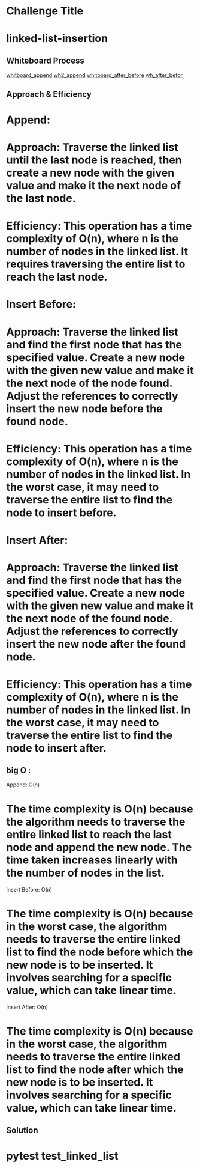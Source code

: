 # Challenge Title
# linked-list-insertion


## Whiteboard Process

[whitboard_append](./append2.png)
[wh2_append](./append3.png)
[whitboard_after_before](./after%20befor2222222.png)
[wh_after_befor](./after_befor.png)
## Approach & Efficiency

# Append:

# Approach: Traverse the linked list until the last node is reached, then create a new node with the given value and make it the next node of the last node.
# Efficiency: This operation has a time complexity of O(n), where n is the number of nodes in the linked list. It requires traversing the entire list to reach the last node.

# Insert Before:

# Approach: Traverse the linked list and find the first node that has the specified value. Create a new node with the given new value and make it the next node of the node found. Adjust the references to correctly insert the new node before the found node.
# Efficiency: This operation has a time complexity of O(n), where n is the number of nodes in the linked list. In the worst case, it may need to traverse the entire list to find the node to insert before.

# Insert After:

# Approach: Traverse the linked list and find the first node that has the specified value. Create a new node with the given new value and make it the next node of the found node. Adjust the references to correctly insert the new node after the found node.
# Efficiency: This operation has a time complexity of O(n), where n is the number of nodes in the linked list. In the worst case, it may need to traverse the entire list to find the node to insert after.


## big O :
Append: O(n)

# The time complexity is O(n) because the algorithm needs to traverse the entire linked list to reach the last node and append the new node. The time taken increases linearly with the number of nodes in the list.
Insert Before: O(n)

# The time complexity is O(n) because in the worst case, the algorithm needs to traverse the entire linked list to find the node before which the new node is to be inserted. It involves searching for a specific value, which can take linear time.
Insert After: O(n)

# The time complexity is O(n) because in the worst case, the algorithm needs to traverse the entire linked list to find the node after which the new node is to be inserted. It involves searching for a specific value, which can take linear time.

## Solution
# pytest test_linked_list